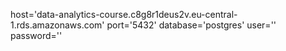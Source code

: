 host='data-analytics-course.c8g8r1deus2v.eu-central-1.rds.amazonaws.com'
port='5432'
database='postgres'
user=''
password=''
